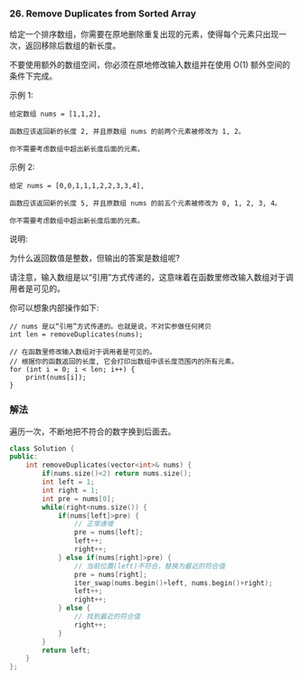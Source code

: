 ### 26. Remove Duplicates from Sorted Array

给定一个排序数组，你需要在原地删除重复出现的元素，使得每个元素只出现一次，返回移除后数组的新长度。

不要使用额外的数组空间，你必须在原地修改输入数组并在使用 O(1) 额外空间的条件下完成。

示例 1:
```
给定数组 nums = [1,1,2], 

函数应该返回新的长度 2, 并且原数组 nums 的前两个元素被修改为 1, 2。 

你不需要考虑数组中超出新长度后面的元素。
```
示例 2:
```
给定 nums = [0,0,1,1,1,2,2,3,3,4],

函数应该返回新的长度 5, 并且原数组 nums 的前五个元素被修改为 0, 1, 2, 3, 4。

你不需要考虑数组中超出新长度后面的元素。
```
说明:

为什么返回数值是整数，但输出的答案是数组呢?

请注意，输入数组是以“引用”方式传递的，这意味着在函数里修改输入数组对于调用者是可见的。

你可以想象内部操作如下:
```
// nums 是以“引用”方式传递的。也就是说，不对实参做任何拷贝
int len = removeDuplicates(nums);

// 在函数里修改输入数组对于调用者是可见的。
// 根据你的函数返回的长度, 它会打印出数组中该长度范围内的所有元素。
for (int i = 0; i < len; i++) {
    print(nums[i]);
}
```

### 解法

遍历一次，不断地把不符合的数字换到后面去。

```cpp
class Solution {
public:
    int removeDuplicates(vector<int>& nums) {
        if(nums.size()<2) return nums.size();
        int left = 1;
        int right = 1;
        int pre = nums[0];
        while(right<nums.size()) {
            if(nums[left]>pre) {
                // 正常递增
                pre = nums[left];
                left++;
                right++;
            } else if(nums[right]>pre) {
                // 当前位置(left)不符合，替换为最近的符合值
                pre = nums[right];
                iter_swap(nums.begin()+left, nums.begin()+right);
                left++;
                right++;
            } else {
                // 找到最近的符合值
                right++;
            }
        }
        return left;
    }
};
```


